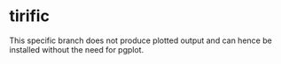 # tirific
This specific branch does not produce plotted output and can hence be installed without the need for pgplot.
